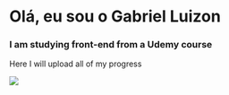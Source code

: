 # Olá, eu sou o Gabriel Luizon 

### I am studying front-end from a Udemy course
Here I will upload all of my progress

   <img src="http://img.shields.io/static/v1?label=STATUS&message=EM%20DESENVOLVIMENTO&color=RED&style=for-the-badge"/>